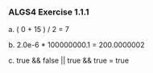 ### ALGS4 Exercise 1.1.1
a. ( 0 + 15 ) / 2 = 7

b. 2.0e-6 * 100000000.1 = 200.0000002

c. true && false || true && true = true


